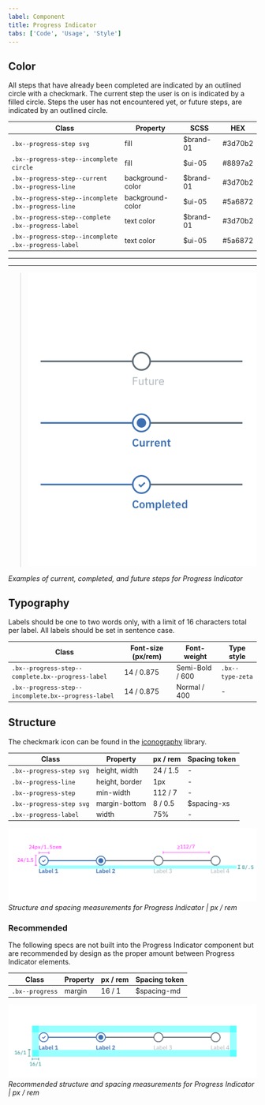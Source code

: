 ```yaml
---
label: Component
title: Progress Indicator
tabs: ['Code', 'Usage', 'Style']
---
```


## Color

All steps that have already been completed are indicated by an outlined circle with a checkmark. The current step the user is on is indicated by a filled circle. Steps the user has not encountered yet, or future steps, are indicated by an outlined circle.

| Class                                                | Property         | SCSS      | HEX     |
| ---------------------------------------------------- | ---------------- | --------- | ------- |
| `.bx--progress-step svg`                             | fill             | $brand-01 | #3d70b2 |
| `.bx--progress-step--incomplete circle`              | fill             | $ui-05    | #8897a2 |
| `.bx--progress-step--current .bx--progress-line`     | background-color | $brand-01 | #3d70b2 |
| `.bx--progress-step--incomplete .bx--progress-line`  | background-color | $ui-05    | #5a6872 |
| `.bx--progress-step--complete .bx--progress-label`   | text color       | $brand-01 | #3d70b2 |
| `.bx--progress-step--incomplete .bx--progress-label` | text color       | $ui-05    | #5a6872 |

---

---

> ![Examples of current, completed, and future steps for Progress Indicator](images/progress-indicator-style-1.png)

_Examples of current, completed, and future steps for Progress Indicator_

## Typography

Labels should be one to two words only, with a limit of 16 characters total per label. All labels should be set in sentence case.

| Class                                               | Font-size (px/rem) | Font-weight     | Type style       |
| --------------------------------------------------- | ------------------ | --------------- | ---------------- |
| `.bx--progress-step--complete.bx--progress-label`   | 14 / 0.875         | Semi-Bold / 600 | `.bx--type-zeta` |
| `.bx--progress-step--incomplete.bx--progress-label` | 14 / 0.875         | Normal / 400    | -                |

## Structure

The checkmark icon can be found in the [iconography](/style/iconography/library) library.

| Class                    | Property       | px / rem | Spacing token |
| ------------------------ | -------------- | -------- | ------------- |
| `.bx--progress-step svg` | height, width  | 24 / 1.5 | -             |
| `.bx--progress-line`     | height, border | 1px      | -             |
| `.bx--progress-step`     | min-width      | 112 / 7  | -             |
| `.bx--progress-step svg` | margin-bottom  | 8 / 0.5  | $spacing-xs   |
| `.bx--progress-label`    | width          | 75%      | -             |

![Structure and spacing for Progress Indicator](images/progress-indicator-style-2.png)
_Structure and spacing measurements for Progress Indicator | px / rem_

### Recommended

The following specs are not built into the Progress Indicator component but are recommended by design as the proper amount between Progress Indicator elements.

| Class           | Property | px / rem | Spacing token |
| --------------- | -------- | -------- | ------------- |
| `.bx--progress` | margin   | 16 / 1   | $spacing-md   |

![Structure and spacing for Progress Indicator](images/progress-indicator-style-3.png)
_Recommended structure and spacing measurements for Progress Indicator | px / rem_